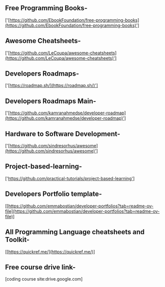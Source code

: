 
## Free Programming Books-
['[https://github.com/EbookFoundation/free-programming-books](https://github.com/EbookFoundation/free-programming-books)']

## Awesome Cheatsheets-
['[https://github.com/LeCoupa/awesome-cheatsheets](https://github.com/LeCoupa/awesome-cheatsheets)']

## Developers Roadmaps-
['[https://roadmap.sh/](https://roadmap.sh/)']

## Developers Roadmaps Main-
['[https://github.com/kamranahmedse/developer-roadmap](https://github.com/kamranahmedse/developer-roadmap)']

## Hardware to Software Development-
['[https://github.com/sindresorhus/awesome](https://github.com/sindresorhus/awesome)']

## Project-based-learning-
['https://github.com/practical-tutorials/project-based-learning']

## Developers Portfolio template-
[[https://github.com/emmabostian/developer-portfolios?tab=readme-ov-file](https://github.com/emmabostian/developer-portfolios?tab=readme-ov-file)]

## All Programming Language cheatsheets and Toolkit-
[[https://quickref.me/](https://quickref.me/)]

## Free course drive link-
[coding course site:drive.google.com]